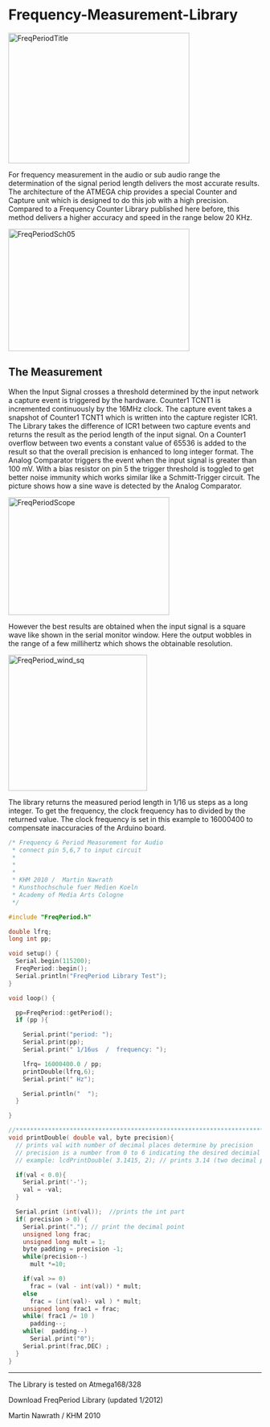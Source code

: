 # Frequency-Measurement-Library  
  
<a href="raw/master/pics/FreqPeriodTitle.jpg"><img class="alignnone size-large wp-image-2526" title="FreqPeriodTitle" src="raw/master/pics/FreqPeriodTitle-360x259.jpg" alt="FreqPeriodTitle" width="360" height="259"></a>  
  
For frequency measurement in the audio or sub audio range the determination of the signal period length delivers the most accurate results. The architecture of the ATMEGA chip provides a special Counter and Capture unit which is designed to  do this job with a high precision. Compared to a Frequency Counter Library published here before, this method delivers a higher accuracy and speed in the range below 20 KHz.  
  
<a href="http://interface.khm.de/wp-content/uploads/2010/06/FreqPeriodSch05.jpg"><img class="alignnone size-large wp-image-2527" title="FreqPeriodSch05" src="http://interface.khm.de/wp-content/uploads/2010/06/FreqPeriodSch05-360x243.jpg" alt="FreqPeriodSch05" width="360" height="243"></a>  
  
## The Measurement

When the Input Signal crosses a threshold determined by the input network a capture event is triggered by the hardware. Counter1 TCNT1 is incremented continuously by the 16MHz clock. The capture event takes a snapshot of Counter1 TCNT1 which is written into the capture register ICR1. The Library takes the difference of ICR1 between two capture events and returns the result as the period length of the input signal. On a Counter1 overflow between two events a constant value of 65536 is added to the result so that the overall precision is enhanced to long integer format. The Analog Comparator triggers the event when the input signal is greater than 100 mV. With a bias resistor on pin 5 the trigger threshold is toggled to get better noise immunity which works similar like a Schmitt-Trigger circuit. The picture shows how a sine wave is detected by the Analog Comparator.  
  
<a href="http://interface.khm.de/wp-content/uploads/2010/06/FreqPeriodScope.jpg"><img class="alignnone size-full wp-image-2524" title="FreqPeriodScope" src="http://interface.khm.de/wp-content/uploads/2010/06/FreqPeriodScope.jpg" alt="FreqPeriodScope" width="320" height="234"></a>  
  
However the best results are obtained when the input signal is a square wave like shown in the serial monitor window. Here the output wobbles in the range of a few millihertz which shows the obtainable resolution.  
  
<a href="http://interface.khm.de/wp-content/uploads/2010/06/FreqPeriod_wind_sq.png"><img class="alignnone size-large wp-image-2525" title="FreqPeriod_wind_sq" src="http://interface.khm.de/wp-content/uploads/2010/06/FreqPeriod_wind_sq-276x270.png" alt="FreqPeriod_wind_sq" width="276" height="270"></a>    
  
The library returns the measured period length in 1/16 us steps as a long integer. To get the frequency, the clock frequency has to divided by the returned value. The clock frequency is set in this example to 16000400 to compensate inaccuracies of the Arduino board.  
```C++
/* Frequency & Period Measurement for Audio
 * connect pin 5,6,7 to input circuit
 *
 *
 *
 * KHM 2010 /  Martin Nawrath
 * Kunsthochschule fuer Medien Koeln
 * Academy of Media Arts Cologne
 */

#include "FreqPeriod.h"

double lfrq;
long int pp;

void setup() {
  Serial.begin(115200);
  FreqPeriod::begin();
  Serial.println("FreqPeriod Library Test");
}

void loop() {

  pp=FreqPeriod::getPeriod();
  if (pp ){

    Serial.print("period: ");
    Serial.print(pp);
    Serial.print(" 1/16us  /  frequency: ");

    lfrq= 16000400.0 / pp;
    printDouble(lfrq,6);
    Serial.print(" Hz");

    Serial.println("  ");
  }

}

//***************************************************************************
void printDouble( double val, byte precision){
  // prints val with number of decimal places determine by precision
  // precision is a number from 0 to 6 indicating the desired decimial places
  // example: lcdPrintDouble( 3.1415, 2); // prints 3.14 (two decimal places)

  if(val < 0.0){
    Serial.print('-');
    val = -val;
  }

  Serial.print (int(val));  //prints the int part
  if( precision > 0) {
    Serial.print("."); // print the decimal point
    unsigned long frac;
    unsigned long mult = 1;
    byte padding = precision -1;
    while(precision--)
      mult *=10;

    if(val >= 0)
      frac = (val - int(val)) * mult;
    else
      frac = (int(val)- val ) * mult;
    unsigned long frac1 = frac;
    while( frac1 /= 10 )
      padding--;
    while(  padding--)
      Serial.print("0");
    Serial.print(frac,DEC) ;
  }
}
```
  
--------
  

The Library is tested on Atmega168/328  
  
Download FreqPeriod Library  (updated 1/2012)  
  
Martin Nawrath / KHM 2010  


